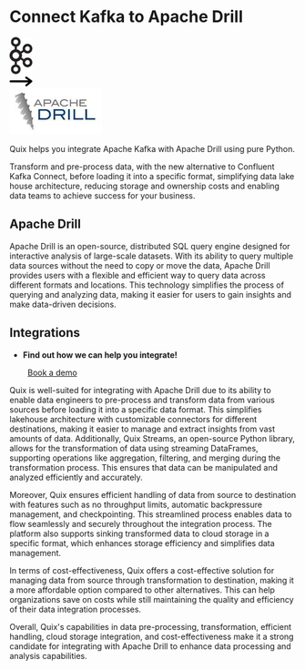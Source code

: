 # Connect Kafka to Apache Drill

<div class="connect-images cards blog-grid-card" markdown>
<div>
<img src="../images/kafka_logo.png" width="40px" />
</div>
<div>
<img src="../images/arrow.svg" width="40px" />
</div>
<div>
<img src="./images/apache-drill_1.jpg" />
</div>
</div>

Quix helps you integrate Apache Kafka with Apache Drill using pure Python.

Transform and pre-process data, with the new alternative to Confluent Kafka Connect, before loading it into a specific format, simplifying data lake house architecture, reducing storage and ownership costs and enabling data teams to achieve success for your business.

## Apache Drill

Apache Drill is an open-source, distributed SQL query engine designed for interactive analysis of large-scale datasets. With its ability to query multiple data sources without the need to copy or move the data, Apache Drill provides users with a flexible and efficient way to query data across different formats and locations. This technology simplifies the process of querying and analyzing data, making it easier for users to gain insights and make data-driven decisions.

## Integrations

<div class="grid cards" markdown>

- __Find out how we can help you integrate!__

    <a class="md-button md-button--primary" href="https://share.hsforms.com/1iW0TmZzKQMChk0lxd_tGiw4yjw2?__hstc=175542013.2303933fbd746c0ac86d9ccbe9bc9100.1728383268831.1729603416735.1729620918855.31&__hssc=175542013.1.1729620918855&__hsfp=2132701734" target="_blank" style="margin:.5rem;">Book a demo</a>

</div>


Quix is well-suited for integrating with Apache Drill due to its ability to enable data engineers to pre-process and transform data from various sources before loading it into a specific data format. This simplifies lakehouse architecture with customizable connectors for different destinations, making it easier to manage and extract insights from vast amounts of data. Additionally, Quix Streams, an open-source Python library, allows for the transformation of data using streaming DataFrames, supporting operations like aggregation, filtering, and merging during the transformation process. This ensures that data can be manipulated and analyzed efficiently and accurately.

Moreover, Quix ensures efficient handling of data from source to destination with features such as no throughput limits, automatic backpressure management, and checkpointing. This streamlined process enables data to flow seamlessly and securely throughout the integration process. The platform also supports sinking transformed data to cloud storage in a specific format, which enhances storage efficiency and simplifies data management.

In terms of cost-effectiveness, Quix offers a cost-effective solution for managing data from source through transformation to destination, making it a more affordable option compared to other alternatives. This can help organizations save on costs while still maintaining the quality and efficiency of their data integration processes.

Overall, Quix's capabilities in data pre-processing, transformation, efficient handling, cloud storage integration, and cost-effectiveness make it a strong candidate for integrating with Apache Drill to enhance data processing and analysis capabilities.

